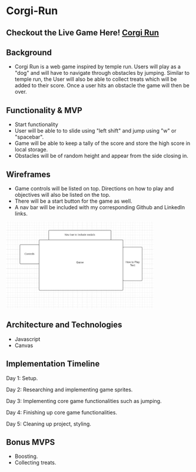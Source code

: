 # Corgi-Run

## Checkout the Live Game Here! [Corgi Run](https://gogetaspirit.github.io/Corgi-Run/)

## Background
* Corgi Run is a web game inspired by temple run. Users will play as a "dog" and will have to navigate through obstacles by jumping.
Similar to temple run, the User will also be able to collect treats which will be added to their score. Once a user hits an obstacle the 
game will then be over.

## Functionality & MVP

* Start functionality
* User will be able to to slide using "left shift" and jump using "w" or "spacebar". 
* Game will be able to keep a tally of the score and store the high score in local storage.
* Obstacles will be of random height and appear from the side closing in.


## Wireframes

* Game controls will be listed on top. Directions on how to play and 
objectives will also be listed on the top.
* There will be a start button for the game as well.
* A nav bar will be included with my corresponding Github and LinkedIn links.


<img src="src/assets/wireframe.jpeg" width="400">

## Architecture and Technologies 

* Javascript 
* Canvas

## Implementation Timeline

Day 1: Setup.

Day 2: Researching and implementing game sprites.

Day 3: Implementing core game functionalities such as jumping.

Day 4: Finishing up core game functionalities.

Day 5: Cleaning up project, styling.

## Bonus MVPS

* Boosting.
* Collecting treats.

